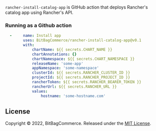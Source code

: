 `rancher-install-catalog-app` is GitHub action that deploys Rancher's catalog app using Rancher's API.

### Running as a Github action

```yaml
  -     name: Install app
        uses: BitBagCommerce/rancher-install-catalog-app@v0.1
        with:
            chartName: ${{ secrets.CHART_NAME }}
            chartAnnotations: {}
            chartNamespace: ${{ secrets.CHART_NAMESPACE }}
            releaseName: 'some-app'
            appNamespace: 'some-namespace'
            clusterId: ${{ secrets.RANCHER_CLUSTER_ID }}
            projectId: ${{ secrets.RANCHER_PROJECT_ID }}
            rancherToken: ${{ secrets.RANCHER_BEARER_TOKEN }}
            rancherUrl: ${{ secrets.RANCHER_URL }}
            values:
                hostname: 'some-hostname.com'
```
## License

Copyright © 2022, BitBagCommerce. Released under the [MIT License](LICENSE).
